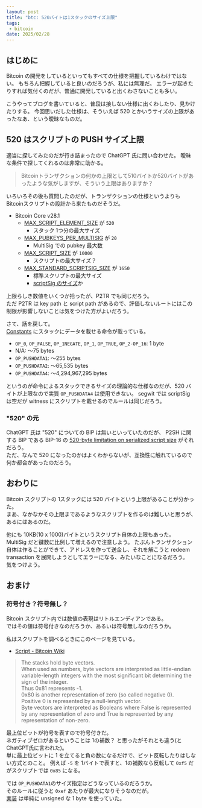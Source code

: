 ```yaml
---
layout: post
title: "btc: 520バイトは1スタックのサイズ上限"
tags:
 - bitcoin
date: 2025/02/28
---
```


## はじめに

Bitcoin の開発をしているといってもすべての仕様を把握しているわけではない。
もちろん把握していると良いのだろうが、私には無理だ。
エラーが起きたりすれば気付くのだが、普通に開発していると出くわさないことも多い。

こうやってブログを書いていると、普段は接しない仕様に出くわしたり、見かけたりする。
今回思いだした仕様は、そういえば 520 とかいうサイズの上限があったなあ、という曖昧なものだ。

## 520 はスクリプトの PUSH サイズ上限

適当に探してみたのだが行き詰まったので ChatGPT 氏に問い合わせた。
曖昧な条件で探してくれるのは非常に助かる。

> Bitcoinトランザクションの何かの上限として510バイトか520バイトがあったような気がしますが、そういう上限はありますか？

いろいろその後も質問したのだが、トランザクションの仕様というよりも Bitcoinスクリプトの設計から来たものだそうだ。  

* Bitcoin Core v28.1
  * [MAX_SCRIPT_ELEMENT_SIZE](https://github.com/bitcoin/bitcoin/blob/v28.1/src/script/script.h#L27) が `520`
    * スタック 1つ分の最大サイズ
  * [MAX_PUBKEYS_PER_MULTISIG](https://github.com/bitcoin/bitcoin/blob/v28.1/src/script/script.h#L33) が `20`
    * MultiSig での pubkey 最大数
  * [MAX_SCRIPT_SIZE](https://github.com/bitcoin/bitcoin/blob/v28.1/src/script/script.h#L39) が `10000`
    * スクリプトの最大サイズ？
  * [MAX_STANDARD_SCRIPTSIG_SIZE](https://github.com/bitcoin/bitcoin/blob/v28.1/src/policy/policy.h#L49) が `1650`
    * 標準スクリプトの最大サイズ
    * [scriptSig のサイズ](https://github.com/bitcoin/bitcoin/blob/v28.1/src/policy/policy.cpp#L121)か

上限らしき数値をいくつか拾ったが、P2TR でも同じだろう。  
ただ P2TR は key path と script path があるので、評価しないルートにはこの制限が影響しないことは気をつけた方がよいだろう。

さて、話を戻して。  
[Constants](https://en.bitcoin.it/wiki/Script#Constants) にスタックにデータを載せる命令が載っている。

* `OP_0`, `OP_FALSE`, `OP_1NEGATE`, `OP_1`, `OP_TRUE`, `OP_2-OP_16`: 1 byte
* N/A: ～75 bytes
* `OP_PUSHDATA1`: ～255 bytes
* `OP_PUSHDATA2`: ～65,535 bytes
* `OP_PUSHDATA4`: ～4,294,967,295 bytes

というのが命令によるスタックできるサイズの理論的な仕様なのだが、520 バイトが上限なので実質 `OP_PUSHDATA4` は使用できない。
segwit では scriptSig は空だが witness にスクリプトを載せるのでルールは同じだろう。

### "520" の元

ChatGPT 氏は "520" についての BIP は無いといっていたのだが、
P2SH に関する BIP である BIP-16 の [520-byte limitation on serialized script size](https://github.com/bitcoin/bips/blob/24b4354e64e162ad0154d54f12b29602fe562d9f/bip-0016.mediawiki#user-content-520byte_limitation_on_serialized_script_size) がそれだろう。  
ただ、なんで 520 になったのかはよくわからないが、互換性に触れているので何か都合があったのだろう。

## おわりに

Bitcoin スクリプトの 1スタックには 520 バイトという上限があることが分かった。  
まあ、なかなかその上限まであるようなスクリプトを作るのは難しいと思うが、あるにはあるのだ。

他にも 10KB(10 x 1000)バイトというスクリプト自体の上限もあった。  
MultiSig だと鍵数に比例して増えるので注意しよう。
たぶんトランザクション自体は作ることができて、アドレスを作って送金し、それを解こうと redeem transaction を展開しようとしてエラーになる、みたいなことになるだろう。  
気をつけよう。

## おまけ

### 符号付き？符号無し？

Bitcoin スクリプト内では数値の表現はリトルエンディアンである。  
ではその値は符号付きなのだろうか、あるいは符号無しなのだろうか。

私はスクリプトを調べるときにこのページを見ている。

* [Script - Bitcoin Wiki](https://en.bitcoin.it/wiki/Script)

> The stacks hold byte vectors.  
> When used as numbers, byte vectors are interpreted as little-endian variable-length integers with the most significant bit determining the sign of the integer.  
> Thus 0x81 represents -1.  
> 0x80 is another representation of zero (so called negative 0).  
> Positive 0 is represented by a null-length vector.  
> Byte vectors are interpreted as Booleans where False is represented by any representation of zero and True is represented by any representation of non-zero.

最上位ビットが符号を表すので符号付きだ。  
ネガティブゼロがあるということは 1の補数？ と思ったがそれとも違う(と ChatGPT氏に言われた)。  
単に最上位ビットに 1 を立てると負の数になるだけで、ビット反転したりはしない方式とのこと。
例えば `-5` を 1バイトで表すと、1の補数なら反転して `0xf5` だがスクリプトでは `0x85` になる。

では `OP_PUSHDATA1`のサイズ指定はどうなっているのだろうか。  
そのルールに従うと `0xef` あたりが最大になりそうなのだが。  
[実装](https://github.com/bitcoin/bitcoin/blob/v28.1/src/script/script.cpp#L331) は単純に unsigned な 1 byte を使っていた。
